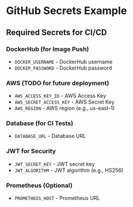 
# GitHub Secrets Example

## Required Secrets for CI/CD

### DockerHub (for Image Push)
- `DOCKER_USERNAME` - DockerHub username
- `DOCKER_PASSWORD` - DockerHub password

### AWS (TODO for future deployment)
- `AWS_ACCESS_KEY_ID` - AWS Access Key
- `AWS_SECRET_ACCESS_KEY` - AWS Secret Key
- `AWS_REGION` - AWS region (e.g., us-east-1)

### Database (for CI Tests)
- `DATABASE_URL` - Database URL

### JWT for Security
- `JWT_SECRET_KEY` - JWT secret key
- `JWT_ALGORITHM` - JWT algorithm (e.g., HS256)

### Prometheus (Optional)
- `PROMETHEUS_HOST` - Prometheus URL
